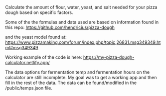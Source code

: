 Calculate the amount of flour, water, yeast, and salt needed for your pizza dough based on specific factors. 

Some of the the formulas and data used are based on information found in this repo:
https://github.com/hendricius/pizza-dough

and the yeast model found at:
https://www.pizzamaking.com/forum/index.php/topic,26831.msg349349.html#msg349349

Working example of the code is here:
https://my-pizza-dough-calculator.netlify.app/

The data options for fermentation temp and fermentation hours on the calculator are still incomplete. My goal was to get a working app and then fill in the rest of the data. The data can be found/modified in the /public/temps.json file. 

